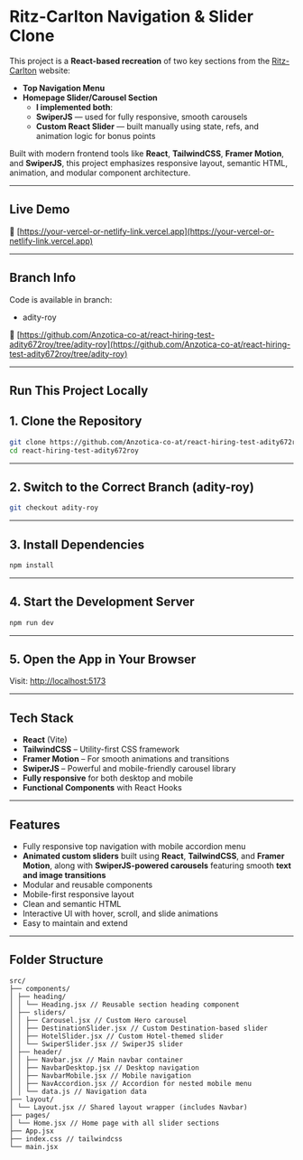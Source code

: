 # Ritz-Carlton Navigation & Slider Clone

This project is a **React-based recreation** of two key sections from the [Ritz-Carlton](https://www.ritzcarlton.com/) website:

- **Top Navigation Menu**
- **Homepage Slider/Carousel Section**
  - **I implemented both**:
  - **SwiperJS** — used for fully responsive, smooth carousels
  - **Custom React Slider** — built manually using state, refs, and animation logic for bonus points

Built with modern frontend tools like **React**, **TailwindCSS**, **Framer Motion**, and **SwiperJS**, this project emphasizes responsive layout, semantic HTML, animation, and modular component architecture.

---

## Live Demo

🔗 [https://your-vercel-or-netlify-link.vercel.app](https://your-vercel-or-netlify-link.vercel.app)

---

## Branch Info

Code is available in branch:

- adity-roy

🔗 [https://github.com/Anzotica-co-at/react-hiring-test-adity672roy/tree/adity-roy](https://github.com/Anzotica-co-at/react-hiring-test-adity672roy/tree/adity-roy)

---

## Run This Project Locally

## 1. Clone the Repository

```bash
git clone https://github.com/Anzotica-co-at/react-hiring-test-adity672roy.git
cd react-hiring-test-adity672roy
```

---

## 2. Switch to the Correct Branch (adity-roy)

```bash
git checkout adity-roy
```

---

## 3. Install Dependencies

```bash
npm install
```

---

## 4. Start the Development Server

```bash
npm run dev
```

---

## 5. Open the App in Your Browser

Visit: [http://localhost:5173](http://localhost:5173)

---

## Tech Stack

- **React** (Vite)
- **TailwindCSS** – Utility-first CSS framework
- **Framer Motion** – For smooth animations and transitions
- **SwiperJS** – Powerful and mobile-friendly carousel library
- **Fully responsive** for both desktop and mobile
- **Functional Components** with React Hooks

---

## Features

- Fully responsive top navigation with mobile accordion menu
- **Animated custom sliders** built using **React**, **TailwindCSS**, and **Framer Motion**, along with **SwiperJS-powered carousels** featuring smooth **text and image transitions**
- Modular and reusable components
- Mobile-first responsive layout
- Clean and semantic HTML
- Interactive UI with hover, scroll, and slide animations
- Easy to maintain and extend

---

## Folder Structure

    src/
    ├── components/
    │ ├── heading/
    │ │ └── Heading.jsx // Reusable section heading component
    │ ├── sliders/
    │ │ ├── Carousel.jsx // Custom Hero carousel
    │ │ ├── DestinationSlider.jsx // Custom Destination-based slider
    │ │ ├── HotelSlider.jsx // Custom Hotel-themed slider
    │ │ └── SwiperSlider.jsx // SwiperJS slider
    │ ├── header/
    │ │ ├── Navbar.jsx // Main navbar container
    │ │ ├── NavbarDesktop.jsx // Desktop navigation
    │ │ ├── NavbarMobile.jsx // Mobile navigation
    │ │ ├── NavAccordion.jsx // Accordion for nested mobile menu
    │ │ └── data.js // Navigation data
    ├── layout/
    │ └── Layout.jsx // Shared layout wrapper (includes Navbar)
    ├── pages/
    │ └── Home.jsx // Home page with all slider sections
    ├── App.jsx
    ├── index.css // tailwindcss
    └── main.jsx
